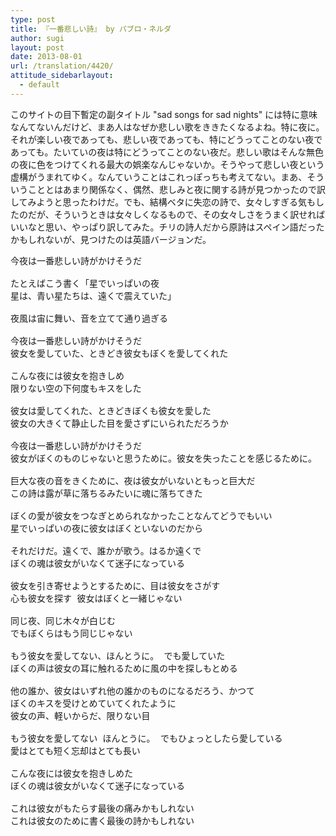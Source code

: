 ```yaml
---
type: post
title: 『一番悲しい詩』 by パブロ・ネルダ
author: sugi
layout: post
date: 2013-08-01
url: /translation/4420/
attitude_sidebarlayout:
  - default
---
```

このサイトの目下暫定の副タイトル "sad songs for sad nights" には特に意味なんてないんだけど、まあ人はなぜか悲しい歌をききたくなるよね。特に夜に。それが楽しい夜であっても、悲しい夜であっても、特にどうってことのない夜であっても。たいていの夜は特にどうってことのない夜だ。悲しい歌はそんな無色の夜に色をつけてくれる最大の娯楽なんじゃないか。そうやって悲しい夜という虚構がうまれてゆく。なんていうことはこれっぽっちも考えてない。まあ、そういうこととはあまり関係なく、偶然、悲しみと夜に関する詩が見つかったので訳してみようと思ったわけだ。でも、結構ベタに失恋の詩で、女々しすぎる気もしたのだが、そういうときは女々しくなるもので、その女々しさをうまく訳せればいいなと思い、やっぱり訳してみた。チリの詩人だから原詩はスペイン語だったかもしれないが、見つけたのは英語バージョンだ。

<pre>今夜は一番悲しい詩がかけそうだ

たとえばこう書く「星でいっぱいの夜
星は、青い星たちは、遠くで震えていた」

夜風は宙に舞い、音を立てて通り過ぎる

今夜は一番悲しい詩がかけそうだ
彼女を愛していた、ときどき彼女もぼくを愛してくれた

こんな夜には彼女を抱きしめ
限りない空の下何度もキスをした

彼女は愛してくれた、ときどきぼくも彼女を愛した
彼女の大きくて静止した目を愛さずにいられただろうか

今夜は一番悲しい詩がかけそうだ
彼女がぼくのものじゃないと思うために。彼女を失ったことを感じるために。

巨大な夜の音をきくために、夜は彼女がいないともっと巨大だ
この詩は露が草に落ちるみたいに魂に落ちてきた

ぼくの愛が彼女をつなぎとめられなかったことなんてどうでもいい
星でいっぱいの夜に彼女はぼくといないのだから

それだけだ。遠くで、誰かが歌う。はるか遠くで
ぼくの魂は彼女がいなくて迷子になっている

彼女を引き寄せようとするために、目は彼女をさがす
心も彼女を探す 彼女はぼくと一緒じゃない

同じ夜、同じ木々が白じむ
でもぼくらはもう同じじゃない

もう彼女を愛してない、ほんとうに。 でも愛していた
ぼくの声は彼女の耳に触れるために風の中を探しもとめる

他の誰か、彼女はいずれ他の誰かのものになるだろう、かつて
ぼくのキスを受けとめていてくれたように
彼女の声、軽いからだ、限りない目

もう彼女を愛してない ほんとうに。 でもひょっとしたら愛している
愛はとても短く忘却はとても長い

こんな夜には彼女を抱きしめた
ぼくの魂は彼女がいなくて迷子になっている

これは彼女がもたらす最後の痛みかもしれない
これは彼女のために書く最後の詩かもしれない
</pre>

